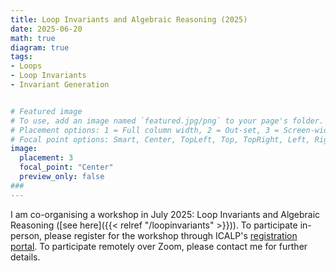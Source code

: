```yaml
---
title: Loop Invariants and Algebraic Reasoning (2025)
date: 2025-06-20
math: true
diagram: true
tags:
- Loops
- Loop Invariants
- Invariant Generation


# Featured image
# To use, add an image named `featured.jpg/png` to your page's folder.
# Placement options: 1 = Full column width, 2 = Out-set, 3 = Screen-width
# Focal point options: Smart, Center, TopLeft, Top, TopRight, Left, Right, BottomLeft, Bottom, BottomRight
image:
  placement: 3
  focal_point: "Center"
  preview_only: false
### 
---
```


I am co-organising a workshop in July 2025: Loop Invariants and Algebraic Reasoning ([see here]({{< relref "/loopinvariants" >}})).
To participate in-person, please register for the workshop through ICALP's [registration portal](https://conferences.au.dk/icalp2025/registration).  To participate remotely over Zoom, please contact me for further details.





